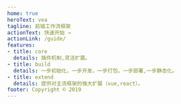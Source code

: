 ```yaml
---
home: true
heroText: vea
tagline: 前端工作流框架
actionText: 快速开始 →
actionLink: /guide/
features:
- title: core
  details: 插件机制,灵活扩展。
- title: build
  details: 一步初始化，一步开发，一步打包，一步部署,一步静态化。
- title: extend
  details: 提供对主流框架的强大扩展（vue,react）。
footer: Copyright © 2019
---
```

